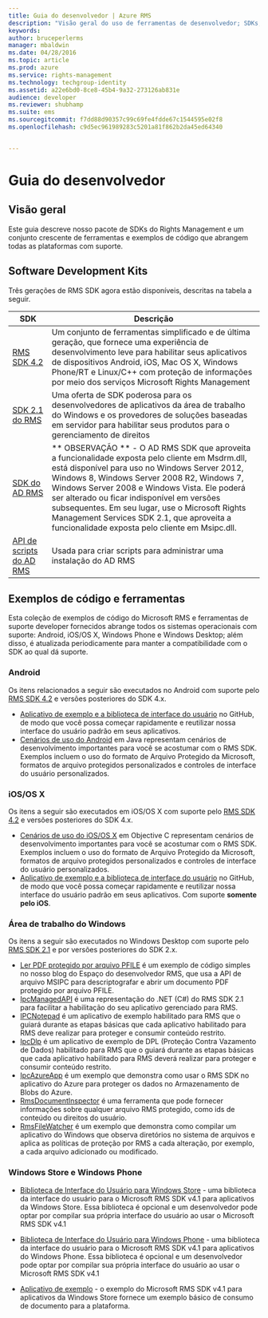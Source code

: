```yaml
---
title: Guia do desenvolvedor | Azure RMS
description: "Visão geral do uso de ferramentas de desenvolvedor; SDKs, bibliotecas adicionais e exemplos de código."
keywords: 
author: bruceperlerms
manager: mbaldwin
ms.date: 04/28/2016
ms.topic: article
ms.prod: azure
ms.service: rights-management
ms.technology: techgroup-identity
ms.assetid: a22e6bd0-8ce8-45b4-9a32-273126ab831e
audience: developer
ms.reviewer: shubhamp
ms.suite: ems
ms.sourcegitcommit: f7dd88d90357c99c69fe4fdde67c1544595e02f8
ms.openlocfilehash: c9d5ec961989283c5201a81f862b2da45ed64340


---
```


# Guia do desenvolvedor

## Visão geral ##
Este guia descreve nosso pacote de SDKs do Rights Management e um conjunto crescente de ferramentas e exemplos de código que abrangem todas as plataformas com suporte. 

## Software Development Kits ##
Três gerações de RMS SDK agora estão disponíveis, descritas na tabela a seguir.

| SDK | Descrição |
|------|---------|
| [RMS SDK 4.2](active-directory-rights-management-services-multi-platform-thin-client-sdk-portal.md) | Um conjunto de ferramentas simplificado e de última geração, que fornece uma experiência de desenvolvimento leve para habilitar seus aplicativos de dispositivos Android, iOS, Mac OS X, Windows Phone/RT e Linux/C++ com proteção de informações por meio dos serviços Microsoft Rights Management |
| [SDK 2.1 do RMS](microsoft-information-protection-and-control-client-portal.md) | Uma oferta de SDK poderosa para os desenvolvedores de aplicativos da área de trabalho do Windows e os provedores de soluções baseadas em servidor para habilitar seus produtos para o gerenciamento de direitos|
|[SDK do AD RMS](https://msdn.microsoft.com/library/cc530379(v=vs.85).aspx)|** OBSERVAÇÃO ** - O AD RMS SDK que aproveita a funcionalidade exposta pelo cliente em Msdrm.dll, está disponível para uso no Windows Server 2012, Windows 8, Windows Server 2008 R2, Windows 7, Windows Server 2008 e Windows Vista. Ele poderá ser alterado ou ficar indisponível em versões subsequentes. Em seu lugar, use o Microsoft Rights Management Services SDK 2.1, que aproveita a funcionalidade exposta pelo cliente em Msipc.dll.|
|[API de scripts do AD RMS](https://msdn.microsoft.com/en-us/library/bb968797(v=vs.85).aspx)| Usada para criar scripts para administrar uma instalação do AD RMS|

## Exemplos de código e ferramentas
Esta coleção de exemplos de código do Microsoft RMS e ferramentas de suporte developer fornecidos abrange todos os sistemas operacionais com suporte: Android, iOS/OS X, Windows Phone e Windows Desktop; além disso, é atualizada periodicamente para manter a compatibilidade com o SDK ao qual dá suporte.

### Android

Os itens relacionados a seguir são executados no Android com suporte pelo [RMS SDK 4.2](active-directory-rights-management-services-multi-platform-thin-client-sdk-portal.md) e versões posteriores do SDK 4.x.

- [Aplicativo de exemplo e a biblioteca de interface do usuário](https://github.com/AzureAD/rms-sdk-ui-for-android) no GitHub, de modo que você possa começar rapidamente e reutilizar nossa interface do usuário padrão em seus aplicativos.
- [Cenários de uso do Android](https://msdn.microsoft.com/en-us/library/dn758246(v=vs.85).aspx) em Java representam cenários de desenvolvimento importantes para você se acostumar com o RMS SDK. Exemplos incluem o uso do formato de Arquivo Protegido da Microsoft, formatos de arquivo protegidos personalizados e controles de interface do usuário personalizados.

### iOS/OS X

Os itens a seguir são executados em iOS/OS X com suporte pelo [RMS SDK 4.2](active-directory-rights-management-services-multi-platform-thin-client-sdk-portal.md) e versões posteriores do SDK 4.x.

- [Cenários de uso do iOS/OS X](https://msdn.microsoft.com/en-us/library/dn758307(v=vs.85).aspx) em Objective C representam cenários de desenvolvimento importantes para você se acostumar com o RMS SDK. Exemplos incluem o uso do formato de Arquivo Protegido da Microsoft, formatos de arquivo protegidos personalizados e controles de interface do usuário personalizados.
- [Aplicativo de exemplo e a biblioteca de interface do usuário](https://github.com/AzureAD/rms-sdk-ui-for-ios) no GitHub, de modo que você possa começar rapidamente e reutilizar nossa interface do usuário padrão em seus aplicativos. Com suporte **somente pelo iOS**.

### Área de trabalho do Windows

Os itens a seguir são executados no Windows Desktop com suporte pelo [RMS SDK 2.1](microsoft-information-protection-and-control-client-portal.md) e por versões posteriores do SDK 2.x.

- [Ler PDF protegido por arquivo PFILE](https://blogs.msdn.microsoft.com/rms/2015/11/09/reading-a-pfile-protected-pdf/) é um exemplo de código simples no nosso blog do Espaço do desenvolvedor RMS, que usa a API de arquivo MSIPC para descriptografar e abrir um documento PDF protegido por arquivo PFILE.
- [IpcManagedAPI](https://github.com/Azure-Samples/active-directory-dotnet-rms) é uma representação do .NET (C#) do RMS SDK 2.1 para facilitar a habilitação do seu aplicativo gerenciado para RMS.
- [IPCNotepad](https://code.msdn.microsoft.com/ipcnotepad-sample-f67dae80) é um aplicativo de exemplo habilitado para RMS que o guiará durante as etapas básicas que cada aplicativo habilitado para RMS deve realizar para proteger e consumir conteúdo restrito.
- [IpcDlp](https://github.com/Azure-Samples/active-directory-dotnet-rms) é um aplicativo de exemplo de DPL (Proteção Contra Vazamento de Dados) habilitado para RMS que o guiará durante as etapas básicas que cada aplicativo habilitado para RMS deverá realizar para proteger e consumir conteúdo restrito.
- [IpcAzureApp](https://github.com/Azure-Samples/active-directory-dotnet-rms) é um exemplo que demonstra como usar o RMS SDK no aplicativo do Azure para proteger os dados no Armazenamento de Blobs do Azure.
- [RmsDocumentInspector](https://github.com/Azure-Samples/active-directory-dotnet-rms) é uma ferramenta que pode fornecer informações sobre qualquer arquivo RMS protegido, como ids de conteúdo ou direitos do usuário.
- [RmsFileWatcher](https://github.com/Azure-Samples/active-directory-dotnet-rms) é um exemplo que demonstra como compilar um aplicativo do Windows que observa diretórios no sistema de arquivos e aplica as políticas de proteção por RMS a cada alteração, por exemplo, a cada arquivo adicionado ou modificado.

### Windows Store e Windows Phone

- [Biblioteca de Interface do Usuário para Windows Store](https://github.com/AzureAD/rms-sdk-ui-for-windowsstore) - uma biblioteca da interface do usuário para o Microsoft RMS SDK v4.1 para aplicativos da Windows Store. Essa biblioteca é opcional e um desenvolvedor pode optar por compilar sua própria interface do usuário ao usar o Microsoft RMS SDK v4.1

- [Biblioteca de Interface do Usuário para Windows Phone](https://github.com/AzureAD/rms-sdk-ui-for-winphone) - uma biblioteca da interface do usuário para o Microsoft RMS SDK v4.1 para aplicativos do Windows Phone. Essa biblioteca é opcional e um desenvolvedor pode optar por compilar sua própria interface do usuário ao usar o Microsoft RMS SDK v4.1

- [Aplicativo de exemplo](https://github.com/Azure-Samples/active-directory-dotnet-rms-windowsstore) - o exemplo do Microsoft RMS SDK v4.1 para aplicativos da Windows Store fornece um exemplo básico de consumo de documento para a plataforma.



<!--HONumber=Jun16_HO4-->


